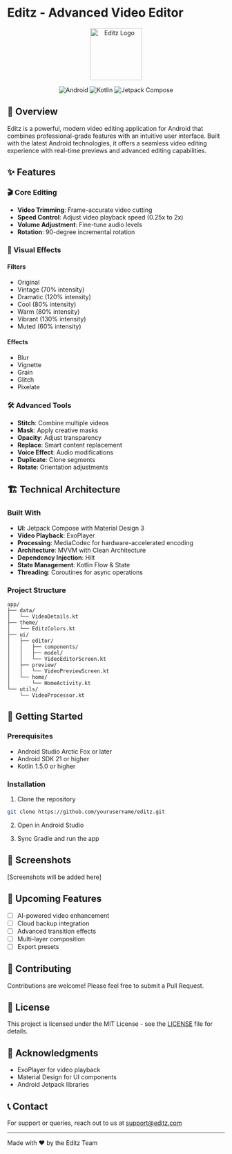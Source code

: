 # Editz - Advanced Video Editor

<div align="center">
  <img src="app/src/main/res/mipmap-xxxhdpi/ic_launcher_round.png" alt="Editz Logo" width="120"/>
  
  ![Android](https://img.shields.io/badge/Android-3DDC84?style=for-the-badge&logo=android&logoColor=white)
  ![Kotlin](https://img.shields.io/badge/Kotlin-0095D5?style=for-the-badge&logo=kotlin&logoColor=white)
  ![Jetpack Compose](https://img.shields.io/badge/Jetpack%20Compose-4285F4?style=for-the-badge&logo=jetpackcompose&logoColor=white)
</div>

## 🎥 Overview

Editz is a powerful, modern video editing application for Android that combines professional-grade features with an intuitive user interface. Built with the latest Android technologies, it offers a seamless video editing experience with real-time previews and advanced editing capabilities.

## ✨ Features

### 🎬 Core Editing
- **Video Trimming**: Frame-accurate video cutting
- **Speed Control**: Adjust video playback speed (0.25x to 2x)
- **Volume Adjustment**: Fine-tune audio levels
- **Rotation**: 90-degree incremental rotation

### 🎨 Visual Effects
#### Filters
- Original
- Vintage (70% intensity)
- Dramatic (120% intensity)
- Cool (80% intensity)
- Warm (80% intensity)
- Vibrant (130% intensity)
- Muted (60% intensity)

#### Effects
- Blur
- Vignette
- Grain
- Glitch
- Pixelate

### 🛠️ Advanced Tools
- **Stitch**: Combine multiple videos
- **Mask**: Apply creative masks
- **Opacity**: Adjust transparency
- **Replace**: Smart content replacement
- **Voice Effect**: Audio modifications
- **Duplicate**: Clone segments
- **Rotate**: Orientation adjustments

## 🏗️ Technical Architecture

### Built With
- **UI**: Jetpack Compose with Material Design 3
- **Video Playback**: ExoPlayer
- **Processing**: MediaCodec for hardware-accelerated encoding
- **Architecture**: MVVM with Clean Architecture
- **Dependency Injection**: Hilt
- **State Management**: Kotlin Flow & State
- **Threading**: Coroutines for async operations

### Project Structure
```
app/
├── data/
│   └── VideoDetails.kt
├── theme/
│   └── EditzColors.kt
├── ui/
│   ├── editor/
│   │   ├── components/
│   │   ├── model/
│   │   └── VideoEditorScreen.kt
│   ├── preview/
│   │   └── VideoPreviewScreen.kt
│   └── home/
│       └── HomeActivity.kt
└── utils/
    └── VideoProcessor.kt
```

## 🚀 Getting Started

### Prerequisites
- Android Studio Arctic Fox or later
- Android SDK 21 or higher
- Kotlin 1.5.0 or higher

### Installation
1. Clone the repository
```bash
git clone https://github.com/yourusername/editz.git
```

2. Open in Android Studio

3. Sync Gradle and run the app

## 📱 Screenshots

[Screenshots will be added here]

## 🎯 Upcoming Features
- [ ] AI-powered video enhancement
- [ ] Cloud backup integration
- [ ] Advanced transition effects
- [ ] Multi-layer composition
- [ ] Export presets

## 🤝 Contributing
Contributions are welcome! Please feel free to submit a Pull Request.

## 📄 License
This project is licensed under the MIT License - see the [LICENSE](LICENSE) file for details.

## 🙏 Acknowledgments
- ExoPlayer for video playback
- Material Design for UI components
- Android Jetpack libraries

## 📞 Contact
For support or queries, reach out to us at [support@editz.com](mailto:support@editz.com)

---
Made with ❤️ by the Editz Team
